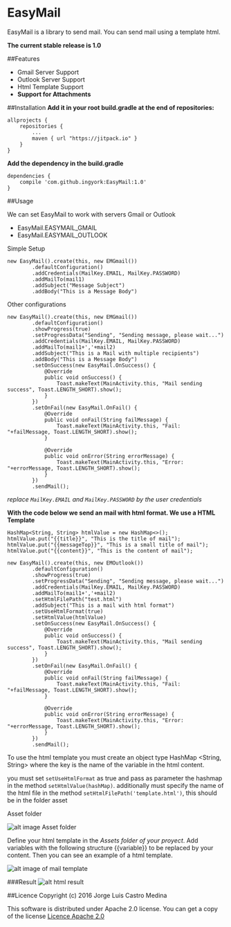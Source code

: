 # EasyMail
EasyMail is a library to send mail. You can send mail using a template html.


**The current stable release is 1.0**

##Features
* Gmail Server Support
* Outlook Server Support
* Html Template Support
* <b>Support for Attachments</b>

##Installation
**Add it in your root build.gradle at the end of repositories:**
```
allprojects {
	repositories {
		...
		maven { url "https://jitpack.io" }
	}
}
```



**Add the dependency in the build.gradle**
```
dependencies {
    compile 'com.github.ingyork:EasyMail:1.0'
}
```


##Usage

We can set EasyMail to work with servers Gmail or Outlook
* EasyMail.EASYMAIL_GMAIL
* EasyMail.EASYMAIL_OUTLOOK


Simple Setup
```
new EasyMail().create(this, new EMGmail())
        .defaultConfiguration()
        .addCredentials(MailKey.EMAIL, MailKey.PASSWORD)
        .addMailTo(mail1)
        .addSubject("Message Subject")
        .addBody("This is a Message Body")
```



Other configurations
```
new EasyMail().create(this, new EMGmail())
        .defaultConfiguration()
        .showProgress(true)
        .setProgressData("Sending", "Sending message, please wait...")
        .addCredentials(MailKey.EMAIL, MailKey.PASSWORD)
        .addMailTo(mail1+','+mail2)
        .addSubject("This is a Mail with multiple recipients")
        .addBody("This is a Message Body")
        .setOnSuccess(new EasyMail.OnSuccess() {
            @Override
            public void onSuccess() {
                Toast.makeText(MainActivity.this, "Mail sending success", Toast.LENGTH_SHORT).show();
            }
        })
        .setOnFail(new EasyMail.OnFail() {
            @Override
            public void onFail(String failMessage) {
                Toast.makeText(MainActivity.this, "Fail: "+failMessage, Toast.LENGTH_SHORT).show();
            }

            @Override
            public void onError(String errorMessage) {
                Toast.makeText(MainActivity.this, "Error: "+errorMessage, Toast.LENGTH_SHORT).show();
            }
        })
        .sendMail();
```
*replace `MailKey.EMAIL` and `MailKey.PASSWORD` by the user credentials*




**With the code below we send an mail with html format. We use a HTML Template**
```
HashMap<String, String> htmlValue = new HashMap<>();
htmlValue.put("{{title}}", "This is the title of mail");
htmlValue.put("{{messageTop}}", "This is a small title of mail");
htmlValue.put("{{content}}", "This is the content of mail");

new EasyMail().create(this, new EMOutlook())
        .defaultConfiguration()
        .showProgress(true)
        .setProgressData("Sending", "Sending message, please wait...")
        .addCredentials(MailKey.EMAIL, MailKey.PASSWORD)
        .addMailTo(mail1+','+mail2)
        .setHtmlFilePath("test.html")
        .addSubject("This is a mail with html format")
        .setUseHtmlFormat(true)
        .setHtmlValue(htmlValue)
        .setOnSuccess(new EasyMail.OnSuccess() {
            @Override
            public void onSuccess() {
                Toast.makeText(MainActivity.this, "Mail sending success", Toast.LENGTH_SHORT).show();
            }
        })
        .setOnFail(new EasyMail.OnFail() {
            @Override
            public void onFail(String failMessage) {
                Toast.makeText(MainActivity.this, "Fail: "+failMessage, Toast.LENGTH_SHORT).show();
            }

            @Override
            public void onError(String errorMessage) {
                Toast.makeText(MainActivity.this, "Error: "+errorMessage, Toast.LENGTH_SHORT).show();
            }
        })
        .sendMail();
```


To use the html template you must create an object type HashMap <String, String> where the key is the name of the variable in the html content.

you must set `setUseHtmlFormat` as  true and pass as parameter the hashmap in the method `setHtmlValue(hashMap)`. additionally must specify the name of the html file in the method `setHtmlFilePath('template.html')`, this should be in the folder asset

Asset folder

![alt image Asset folder](http://image.prntscr.com/image/31a8d17d5e1240bf8d8cd6bcd78b11b4.png "Asset Folder")


Define your html template in the *Assets folder of your proyect*. Add variables with the following structure {{variable}} to be replaced by your content.
Then you can see an example of a html template.

![alt image of mail template](http://image.prntscr.com/image/1861c9e85c5b49e79d8c32d71c3e0941.png "Description")

###Result
![alt html result](http://image.prntscr.com/image/9bda0f118b64439db05c218767d587b6.png "Html Result")



##Licence
Copyright (c) 2016 Jorge Luis Castro Medina

This software is distributed under Apache 2.0 license. You can get a copy of the license
[Licence Apache 2.0](http://www.apache.org/licenses/LICENSE-2.0)
